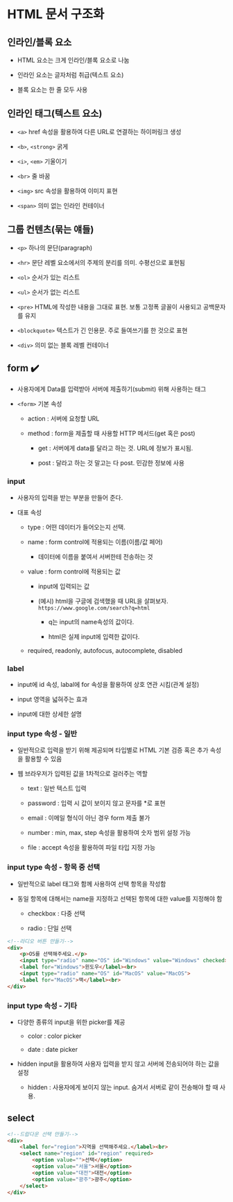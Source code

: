 # HTML 문서 구조화

## 인라인/블록 요소

- HTML 요소는 크게 인라인/블록 요소로 나눔

- 인라인 요소는 글자처럼 취급(텍스트 요소)

- 블록 요소는 한 줄 모두 사용

## 인라인 태그(텍스트 요소)

- `<a>` href 속성을 활용하여 다른 URL로 연결하는 하이퍼링크 생성

- `<b>`, `<strong>` 굵게

- `<i>`, `<em>` 기울이기

- `<br>` 줄 바꿈

- `<img>` src 속성을 활용하여 이미지 표현

- `<span>` 의미 없는 인라인 컨테이너

## 그룹 컨텐츠(묶는 얘들)

- `<p>` 하나의 문단(paragraph)

- `<hr>` 문단 레벨 요소에서의 주제의 분리를 의미. 수평선으로 표현됨

- `<ol>` 순서가 있는 리스트

- `<ul>` 순서가 없는 리스트

- `<pre>` HTML에 작성한 내용을 그대로 표현. 보통 고정폭 글꼴이 사용되고 공백문자를 유지

- `<blockquote>` 텍스트가 긴 인용문. 주로 들여쓰기를 한 것으로 표현

- `<div>` 의미 없는 블록 레벨 컨테이너

## form ✔️

- 사용자에게 Data를 입력받아 서버에 제출하기(submit) 위해 사용하는 태그

- `<form>` 기본 속성

    - action : 서버에 요청할 URL

    - method : form을 제출할 때 사용할 HTTP 메서드(get 혹은 post)

        - get : 서버에게 data를 달라고 하는 것. URL에 정보가 표시됨.

        - post : 달라고 하는 것 말고는 다 post. 민감한 정보에 사용

### input 

- 사용자의 입력을 받는 부분을 만들어 준다.

- 대표 속성

    - type : 어떤 데이터가 들어오는지 선택.

    - name : form control에 적용되는 이름(이름/값 페어)

        - 데이터에 이름을 붙여서 서버한테 전송하는 것 

    - value : form control에 적용되는 값

        - input에 입력되는 값

        - (예시) html을 구글에 검색했을 때 URL을 살펴보자. `https://www.google.com/search?q=html`

            - q는 input의 name속성의 값이다.

            - html은 실제 input에 입력한 값이다.

    - required, readonly, autofocus, autocomplete, disabled

### label 

- input에 id 속성, labal에 for 속성을 활용하여 상호 연관 시킴(관계 설정)

- input 영역을 넓혀주는 효과

- input에 대한 상세한 설명

### input type 속성 - 일반

- 일반적으로 입력을 받기 위해 제공되며 타입별로 HTML 기본 검증 혹은 추가 속성을 활용할 수 있음

- 웹 브라우저가 입력된 값을 1차적으로 걸러주는 역할

    - text : 일반 텍스트 입력

    - password : 입력 시 값이 보이지 않고 문자를 *로 표현

    - email : 이메일 형식이 아닌 경우 form 제출 불가

    - number : min, max, step 속성을 활용하여 숫자 범위 설정 가능

    - file : accept 속성을 활용하여 파일 타입 지정 가능

### input type 속성 - 항목 중 선택

- 일반적으로 label 태그와 함께 사용하여 선택 항목을 작성함

- 동일 항목에 대해서는 name을 지정하고 선택된 항목에 대한 value를 지정해야 함

    - checkbox : 다중 선택

    - radio : 단일 선택

```html
<!--라디오 버튼 만들기-->
<div>
    <p>OS를 선택해주세요.</p>
    <input type="radio" name="OS" id="Windows" value="Windows" checked>
    <label for="Windows">윈도우</label><br>
    <input type="radio" name="OS" id="MacOS" value="MacOS">
    <label for="MacOS">맥</label><br>
</div>
```

### input type 속성 - 기타

- 다양한 종류의 input을 위한 picker를 제공

    - color : color picker

    - date : date picker

- hidden input을 활용하여 사용자 입력을 받지 않고 서버에 전송되어야 하는 값을 설정

    - hidden : 사용자에게 보이지 않는 input. 숨겨서 서버로 같이 전송해야 할 때 사용.

## select

```html
<!--드랍다운 선택 만들기-->
<div>
    <label for="region">지역을 선택해주세요.</label><br>
    <select name="region" id="region" required>
        <option value="">선택</option>
        <option value="서울">서울</option>
        <option value="대전">대전</option>
        <option value="광주">광주</option>
    </select>
</div>
```